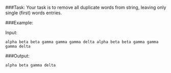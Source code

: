 ###Task:
Your task is to remove all duplicate words from string, leaving only single (first) words entries.

###Example:

Input:

```alpha beta beta gamma gamma gamma delta alpha beta beta gamma gamma gamma delta```

###Output:

```alpha beta gamma delta```